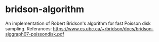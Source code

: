# bridson-algorithm
An implementation of Robert Bridson's algorithm for fast Poisson disk sampling.
Referances: https://www.cs.ubc.ca/~rbridson/docs/bridson-siggraph07-poissondisk.pdf
